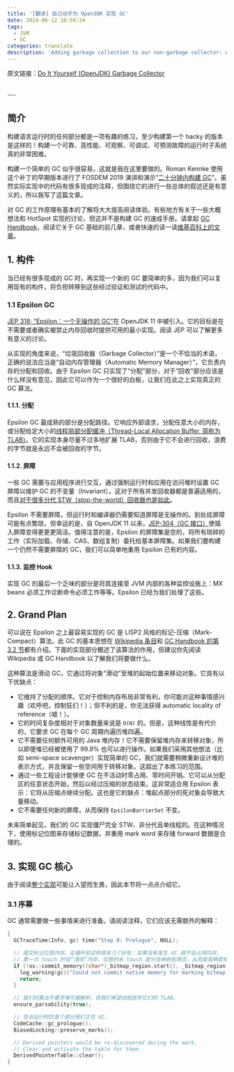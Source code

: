 ```yaml
---
title: '[翻译] 自己动手为 OpenJDK 实现 GC'
date: 2024-06-12 16:59:24
tags:
  - JVM
  - GC
categories: translate
description: 'Adding garbage collection to our non-garbage collector: wait, what?'
---
```


原文链接：[Do It Yourself (OpenJDK) Garbage Collector](https://shipilev.net/jvm/diy-gc/)

<br/>
---
<br/>


## 简介

构建语言运行时的任何部分都是一项有趣的练习，至少构建第一个 hacky 的版本是这样的！构建一个可靠、高性能、可观察、可调试、可预测故障的运行时子系统真的非常困难。

构建一个简单的 GC 似乎很容易，这就是我在这里要做的。Roman Kennke 使用这个补丁的早期版本进行了 FOSDEM 2019 演讲和演示“[二十分钟内构建 GC](https://shipilev.net/jvm/diy-gc/kennke-fosdem-2019.webm)”。虽然实际实现中的代码有很多现成的注释，但围绕它的进行一些总体的叙述还是有意义的，所以我写了这篇文章。

对 GC 的工作原理有基本的了解将大大提高阅读体验。有些地方有关于一些大概想法和 HotSpot 实现的讨论，但这并不是构建 GC 的速成手册。请拿起 [GC Handbook](http://gchandbook.org/)，阅读它关于 GC 基础的前几章，或者快速的读一读[维基百科上的文章](https://en.wikipedia.org/wiki/Tracing_garbage_collection)。

## 1. 构件

当已经有很多现成的 GC 时，再实现一个新的 GC 要简单的多，因为我们可以复用现有的构件，将负担转移到这些经过验证和测试的代码中。

### 1.1 Epsilon GC

[JEP 318: “Epsilon：一个无操作的 GC”](https://openjdk.java.net/jeps/318)在 OpenJDK 11 中被引入。它的目标是在不需要或者确实被禁止内存回收时提供可用的最小实现。阅读 JEP 可以了解更多有意义的讨论。

从实现的角度来说，“垃圾回收器（Garbage Collector）”是一个不恰当的术语，正确的说法应当是“自动内存管理器（Automatic Memory Manager）”，它负责内存的分配和回收。由于 Epsilon GC 只实现了“分配”部分，对于“回收”部分应该是什么样没有意见，因此它可以作为一个很好的白板，让我们在此之上实现真正的 GC 算法。

#### 1.1.1. 分配

Epsilon GC 最成熟的部分是分配路径。它响应外部请求，分配任意大小的内存，或分配给定大小的[线程局部分配缓冲（Thread-Local Allocation Buffer, 简称为 TLAB）](https://shipilev.net/jvm/anatomy-quarks/4-tlab-allocation/)。它的实现本身尽量不过多地扩展 TLAB，否则由于它不会进行回收，浪费的字节就是永远不会被回收的字节。

#### 1.1.2. 屏障

一些 GC 需要与应用程序进行交互，通过强制运行时和应用在访问堆时设置 GC 屏障以维护 GC 的不变量（Invariant）。这对于所有并发回收器都是普遍适用的，而且[对于很多分代 STW（stop-the-world）回收器也是如此](https://shipilev.net/jvm/anatomy-quarks/13-intergenerational-barriers/)。

Epsilon 不需要屏障，但运行时和编译器仍需要知道屏障是无操作的。到处挂屏障可能有点繁琐，但幸运的是，自 OpenJDK 11 以来，[JEP-304（GC 接口）](https://openjdk.java.net/jeps/304)使插入屏障变得更更更简洁。值得注意的是，Epsilon 的屏障集是空的，将所有琐碎的工作（实际加载、存储、CAS、数组复制）委托给基本屏障集。如果我们要构建一个仍然不需要屏障的 GC，我们可以简单地重用 Epsilon 已有的内容。

#### 1.1.3. 监控 Hook

实现 GC 的最后一个乏味的部分是将其连接至 JVM 内部的各种监控设施上：MX beans 必须工作诊断命令必须工作等等。Epsilon 已经为我们处理了这些。

## 2. Grand Plan

可以说在 Epsilon 之上最容易实现的 GC 是 LISP2 风格的标记-压缩（Mark-Compact）算法。此 GC 的基本思想在 [Wikipedia 条目](https://en.wikipedia.org/wiki/Mark-compact_algorithm#LISP2_algorithm)和 [GC Handbook 的第 3.2 节](http://gchandbook.org/)都有介绍。下面的实现部分概述了该算法的作用，但建议你先阅读 Wikipedia 或 GC Handbook 以了解我们将要做什么。

这种算法是滑动 GC，它通过将对象“滑动”至堆的起始位置来移动对象。它具有以下优缺点：

* 它维持了分配的顺序。它对于控制内存布局非常有利，你可能对这种事情感兴趣（欢呼吧，控制狂们！）；但不利的是，你无法获得 automatic locality of reference（嘘！）。
* 它的时间复杂度相对于对象数量来说是 `O(N)` 的。但是，这种线性是有代价的，它要求 GC 在每个 GC 周期内遍历堆四遍。
* 它不需要任何额外可用的 Java 堆内存！它不需要保留堆内存来转移对象，所以即便堆已经被使用了 99.9% 也可以进行操作。如果我们采用其他想法（比如 semi-space scavenger）实现简单的 GC，我们就需要稍微重新设计堆的表示方式，并且保留一些空间用于转移对象，这超出了本练习的范围。
* 通过一些工程设计能够使 GC 在不活动时零占用、零时间开销。它可以从分配区的任意状态开始，然后以经过压缩的状态结束。这非常适合用 Epsilon 表示：它将从压缩点继续分配。这也是它的缺点：堆起点部分的死对象会导致大量移动。
* 它不需要任何新的屏障，从而保持 `EpsilonBarrierSet` 不变。

未来简单起见，我们的 GC 实现僵尸完全 STW、非分代且单线程的。在这种情况下，使用标记位图来存储标记数据，并重用 mark word 来存储 forward 数据是合理的。

## 3. 实现 GC 核心

由于阅读[整个实现](https://shipilev.net/jvm/diy-gc/webrev.03/)可能让人望而生畏，因此本节将一点点介绍它。

### 3.1 序幕

GC 通常需要做一些事情来进行准备。请阅读注释，它们应该无需额外的解释：


```cpp
{
  GCTraceTime(Info, gc) time("Step 0: Prologue", NULL);

  // 提交标记位图内存。在循环前这样做有几个好处：如果没有发生 GC 就不会占用内存，
  // 第一次 touch 时会“清除”内存，位图的未 touch 部分会映射到零页，从而提高稀疏堆的性能。
  if (!os::commit_memory((char*)_bitmap_region.start(), _bitmap_region.byte_size(), false)) {
    log_warning(gc)("Could not commit native memory for marking bitmap, GC failed");
    return;
  }

  // 我们的算法不要求堆可被解析，但我们希望线程放弃它们的 TLAB。
  ensure_parsability(true);

  // 告诉运行时的各个部分我们正在 GC。
  CodeCache::gc_prologue();
  BiasedLocking::preserve_marks();

  // Derived pointers would be re-discovered during the mark.
  // Clear and activate the table for them.
  DerivedPointerTable::clear();
}
```
